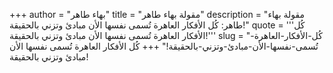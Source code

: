 +++
author = "بهاء طاهر"
title = "مقولة بهاء طاهر"
description = "مقولة بهاء طاهر: كُل الأفكار العاهرة تُسمى نفسها الأن مبادئ وتزني بالحقيقة!"
quote = '''كُل الأفكار العاهرة تُسمى نفسها الأن مبادئ وتزني بالحقيقة!'''
slug = "كُل-الأفكار-العاهرة-تُسمى-نفسها-الأن-مبادئ-وتزني-بالحقيقة!"
+++
كُل الأفكار العاهرة تُسمى نفسها الأن مبادئ وتزني بالحقيقة!
